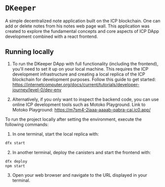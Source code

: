 # `DKeeper`

A simple decentralized note application built on the ICP blockchain.
One can add or delete notes from his notes web page wall.
This application was created to explore the fundamental concepts and core aspects of ICP DApp development combined with a react frontend.

## Running locally

1. To run the DKeeper DApp with full functionality (including the frontend), you'll need to set it up on your local machine.
This requires the ICP development infrastructure and creating a local replica of the ICP blockchain for development purposes.
Follow this guide to get started: https://internetcomputer.org/docs/current/tutorials/developer-journey/level-0/dev-env

2. Alternatively, if you only want to inspect the backend code, you can use online ICP development tools such as Motoko Playground.
Link to Motoko Playground: https://m7sm4-2iaaa-aaaab-qabra-cai.ic0.app/


To run the project locally after setting the environment, execute the following commands:
1. In one terminal, start the local replica with:
```bash
dfx start
```
2. In another terminal, deploy the canisters and start the frontend with:
```bash
dfx deploy
npm start
```
3. Open your web browser and navigate to the URL displayed in your terminal.
